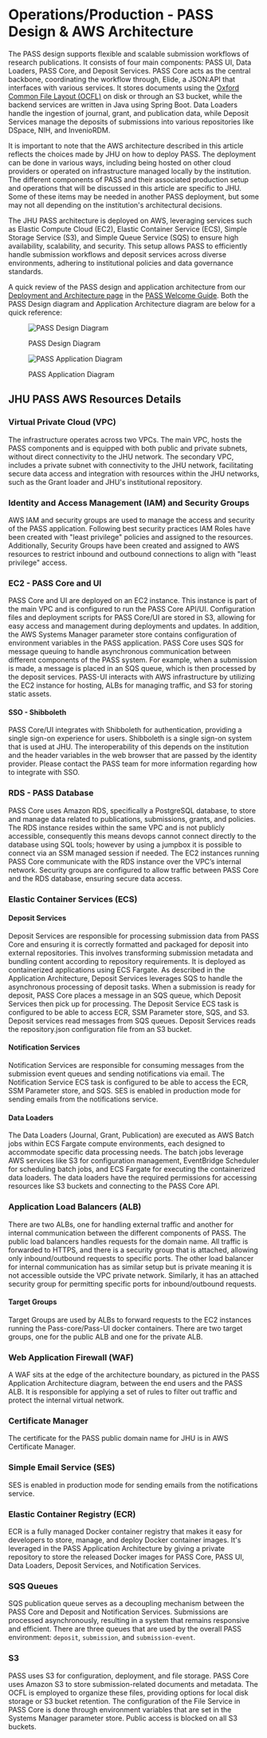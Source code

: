 # Operations/Production - PASS Design & AWS Architecture

The PASS design supports flexible and scalable submission workflows of research publications. It consists of four main
components: PASS UI, Data Loaders, PASS Core, and Deposit Services. PASS Core acts as the central backbone, coordinating
the workflow through, Elide, a JSON:API that interfaces with various services. It stores documents using the 
[Oxford Common File Layout (OCFL)](https://ocfl.io/) on disk or through an S3 bucket, while the backend services are 
written in Java using Spring Boot. Data Loaders handle the ingestion of journal, grant, and publication data, while 
Deposit Services manage the deposits of submissions into various repositories like DSpace, NIH, and InvenioRDM.

It is important to note that the AWS architecture described in this article reflects the choices made by JHU on how to 
deploy PASS. The deployment can be done in various ways, including being hosted on other cloud providers or operated on 
infrastructure managed locally by the institution. The different components of PASS and their associated production 
setup and operations that will be discussed in this article are specific to JHU. Some of these items may be needed in 
another PASS deployment, but some may not all depending on the institution's architectural decisions.

The JHU PASS architecture is deployed on AWS, leveraging services such as Elastic Compute Cloud (EC2), Elastic Container 
Service (ECS), Simple Storage Service (S3), and Simple Queue Service (SQS) to ensure high availability, scalability, and
security. This setup allows PASS to efficiently handle submission workflows and deposit services across diverse 
environments, adhering to institutional policies and data governance standards. 

A quick review of the PASS design and application architecture from our [Deployment and Architecture page](../../welcome-guide%2Fdeployment-architecture.md)
in the [PASS Welcome Guide](../../welcome-guide). Both the PASS Design diagram and Application Architecture diagram are below for a 
quick reference:

<figure><img src="../../.gitbook/assets/pass-architecture-simple-v2-wo-admin-ui.png" alt="PASS Design Diagram"><figcaption><p>PASS Design Diagram</p></figcaption></figure>

<figure><img src="../../.gitbook/assets/application_architecture_diagram.jpg" alt="PASS Application Diagram"><figcaption><p>PASS Application Diagram</p></figcaption></figure>

## JHU PASS AWS Resources Details

### Virtual Private Cloud (VPC)

The infrastructure operates across two VPCs. The main VPC, hosts the PASS components and is 
equipped with both public and private subnets, without direct connectivity to the JHU network. The secondary VPC, 
includes a private subnet with connectivity to the JHU network, facilitating secure data access and integration with
resources within the JHU networks, such as the Grant loader and JHU's institutional repository.

### Identity and Access Management (IAM) and Security Groups

AWS IAM and security groups are used to manage the access and security of the PASS application. Following best security
practices IAM Roles have been created with "least privilege" policies and assigned to the resources. Additionally,
Security Groups have been created and assigned to AWS resources to restrict inbound and outbound connections to align
with "least privilege" access.

### EC2 - PASS Core and UI

PASS Core and UI are deployed on an EC2 instance. This instance is part of the main VPC and is configured to run the 
PASS Core API/UI. Configuration files and deployment scripts for PASS Core/UI are stored in S3, allowing for easy 
access and management during deployments and updates. In addition, the AWS Systems Manager parameter store contains 
configuration of environment variables in the PASS application. PASS Core uses SQS for message queuing to handle 
asynchronous communication between different components of the PASS system. For example, when a submission is made, a 
message is placed in an SQS queue, which is then processed by the deposit services. PASS-UI interacts with AWS 
infrastructure by utilizing the EC2 instance for hosting, ALBs for managing traffic, and S3 for storing static assets.

#### SSO - Shibboleth

PASS Core/UI integrates with Shibboleth for authentication, providing a single sign-on experience for users. Shibboleth 
is a single sign-on system that is used at JHU. The interoperability of this depends on the institution and the header
variables in the web browser that are passed by the identity provider. Please contact the PASS team for more information
regarding how to integrate with SSO.

### RDS - PASS Database

PASS Core uses Amazon RDS, specifically a PostgreSQL database, to store and manage data related to publications,
submissions, grants, and policies. The RDS instance resides within the same VPC and is not publicly accessible,
consequently this means devops cannot connect directly to the database using SQL tools; however by using a jumpbox it is
possible to connect via an SSM managed session if needed. The EC2 instances running PASS Core communicate with the RDS
instance over the VPC’s internal network. Security groups are configured to allow traffic between PASS Core and the RDS
database, ensuring secure data access.

### Elastic Container Services (ECS)

#### Deposit Services

Deposit Services are responsible for processing submission data from PASS Core and ensuring it is correctly formatted
and packaged for deposit into external repositories. This involves transforming submission metadata and bundling content
according to repository requirements. It is deployed as containerized applications using ECS Fargate. As described in
the Application Architecture, Deposit Services leverages SQS to handle the asynchronous processing of deposit tasks.
When a submission is ready for deposit, PASS Core places a message in an SQS queue, which Deposit Services then pick up
for processing. The Deposit Service ECS task is configured to be able to access ECR, SSM Parameter store, SQS, and S3.
Deposit services read messages from SQS queues. Deposit Services reads the repository.json configuration file from an
S3 bucket.

#### Notification Services

Notification Services are responsible for consuming messages from the submission event queues and sending notifications 
via email. The Notification Service ECS task is configured to be able to access the ECR, SSM Parameter store, and SQS. 
SES is enabled in production mode for sending emails from the notifications service.

#### Data Loaders

The Data Loaders (Journal, Grant, Publication) are executed as AWS Batch jobs within ECS Fargate compute
environments, each designed to accommodate specific data processing needs. The batch jobs leverage AWS services like S3
for configuration management, EventBridge Scheduler for scheduling batch jobs, and ECS Fargate for
executing the containerized data loaders. The data loaders have the required permissions for accessing resources like S3
buckets and connecting to the PASS Core API.

### Application Load Balancers (ALB)

There are two ALBs, one for handling external traffic and another for internal communication between the different 
components of PASS. The public load balancers handles requests for the domain name. All traffic is forwarded to HTTPS,
and there is a security group that is attached, allowing only inbound/outbound requests to specific ports. The other
load balancer for internal communication has as similar setup but is private meaning it is not accessible outside the 
VPC private network. Similarly, it has an attached security group for permitting specific ports for inbound/outbound 
requests.

#### Target Groups

Target Groups are used by ALBs to forward requests to the EC2 instances running the Pass-core/Pass-UI docker containers. 
There are two target groups, one for the public ALB and one for the private ALB.

### Web Application Firewall (WAF)

A WAF sits at the edge of the architecture boundary, as pictured in the PASS Application Architecture diagram, between
the end users and the PASS ALB. It is responsible for applying a set of rules to filter out traffic and protect the
internal virtual network.

### Certificate Manager

The certificate for the PASS public domain name for JHU is in AWS Certificate Manager.

### Simple Email Service (SES)

SES is enabled in production mode for sending emails from the notifications service.

### Elastic Container Registry (ECR)

ECR is a fully managed Docker container registry that makes it easy for developers to store, manage, and deploy Docker 
container images. It's leveraged in the PASS Application Architecture by giving a private repository to store the
released Docker images for PASS Core, PASS UI, Data Loaders, Deposit Services, and Notification Services.

### SQS Queues

SQS publication queue serves as a decoupling mechanism between the PASS Core and Deposit and Notification Services. 
Submissions are processed asynchronously, resulting in a system that remains responsive and efficient. There are three 
queues that are used by the overall PASS environment: `deposit`, `submission`, and `submission-event`.

### S3

PASS uses S3 for configuration, deployment, and file storage. PASS Core uses Amazon S3 to store submission-related 
documents and metadata. The OCFL is employed to organize these files, providing options for local disk storage or S3 
bucket retention. The configuration of the File Service in PASS Core is done through environment variables that are set 
in the Systems Manager parameter store. Public access is blocked on all S3 buckets.

